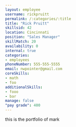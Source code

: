 ```yaml
--- 
layout: employee 
username: rickpruitt
permalink: /:categories/:title 
title: "Rick Pruitt" 
skillsid: 42 
location: Cincinnati
position: "Sales Manager"
skillMatch: 20
availability: 0
internal: true
categories: 
- employees
phoneNumber: 555-555-5555 
email: nwpointer@gmail.com
coreSkills:
- math 
- foo
additionalSkills:
- fooo
- bar
manage: false
"pay grade": 400
---
```


this is the portfolio of mark